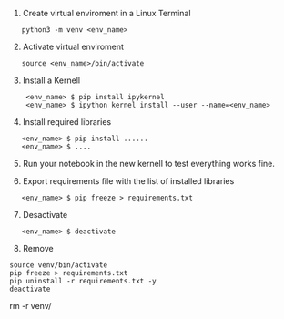 1. Create virtual enviroment in a Linux Terminal
```
   python3 -m venv <env_name>
```   

2. Activate virtual enviroment
```
   source <env_name>/bin/activate
```   

3. Install a Kernell
```
	<env_name> $ pip install ipykernel
	<env_name> $ ipython kernel install --user --name=<env_name>
```	

4. Install required libraries
```
   <env_name> $ pip install ......
   <env_name> $ ....
```

5. Run your notebook in the new kernell to test everything works fine.

6. Export requirements file with the list of installed libraries
```
   <env_name> $ pip freeze > requirements.txt
```

7. Desactivate 
```
   <env_name> $ deactivate
```
8. Remove 
```
source venv/bin/activate
pip freeze > requirements.txt
pip uninstall -r requirements.txt -y
deactivate
```
rm -r venv/
